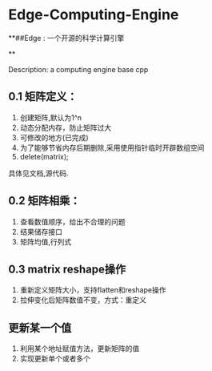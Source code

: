 # Edge-Computing-Engine

**##Edge : 一个开源的科学计算引擎

**

Description: a computing engine base cpp

## 0.1 矩阵定义：

1. 创建矩阵,默认为1^n
2. 动态分配内存，防止矩阵过大
3. 可修改的地方(已完成)
4. 为了能够节省内存后期删除,采用使用指针临时开辟数组空间
5. delete(matrix);

具体见文档,源代码.

## 0.2 矩阵相乘：

1. 查看数值顺序，给出不合理的问题
2. 结果储存接口
3. 矩阵均值,行列式

## 0.3 matrix reshape操作

1. 重新定义矩阵大小，支持flatten和reshape操作
2. 拉伸变化后矩阵数值不变，方式：重定义

## 更新某一个值

1. 利用某个地址赋值方法，更新矩阵的值
2. 实现更新单个或者多个
